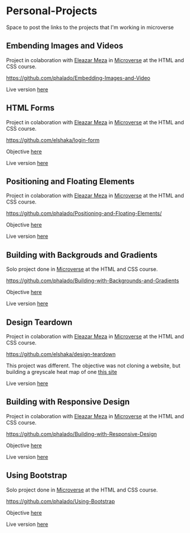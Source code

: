 # Personal-Projects

Space to post the links to the projects that I'm working in microverse


## Embending Images and Videos

Project in colaboration with [Eleazar Meza](https://github.com/elshaka) in [Microverse](https://www.microverse.org) at the HTML and CSS course.

https://github.com/phalado/Embedding-Images-and-Video

Live version [here](https://rawcdn.githack.com/phalado/Embedding-Images-and-Video/9002208367abdfd7761182d440c24e8a561bddc0/index.html)


## HTML Forms

Project in colaboration with [Eleazar Meza](https://github.com/elshaka) in [Microverse](https://www.microverse.org) at the HTML and CSS course.

https://github.com/elshaka/login-form

Objective [here](https://mint.intuit.com/login.event?task=S)

Live version [here](https://raw.githack.com/elshaka/login-form/master/index.html)


## Positioning and Floating Elements

Project in colaboration with [Eleazar Meza](https://github.com/elshaka) in [Microverse](https://www.microverse.org) at the HTML and CSS course.

https://github.com/phalado/Positioning-and-Floating-Elements/

Objective [here](https://www.nytimes.com/2014/03/18/science/space/detection-of-waves-in-space-buttresses-landmark-theory-of-big-bang.html?_r=0)

Live version [here](https://raw.githack.com/phalado/Positioning-and-Floating-Elements/master/index.html)


## Building with Backgrouds and Gradients

Solo project done in [Microverse](https://www.microverse.org) at the HTML and CSS course.

https://github.com/phalado/Building-with-Backgrounds-and-Gradients

Objective [here](https://web.archive.org/web/20140301004610/http://www.apple.com/)

Live version [here](https://raw.githack.com/phalado/Building-with-Backgrounds-and-Gradients/features/index.html)


## Design Teardown

Project in colaboration with [Eleazar Meza](https://github.com/elshaka) in [Microverse](https://www.microverse.org) at the HTML and CSS course.

https://github.com/elshaka/design-teardown

This project was different. The objective was not cloning a website, but building a greyscale heat map of one [this site](https://www.smashingmagazine.com/)

Live version [here](hhttps://raw.githack.com/elshaka/design-teardown/master/index.html)


## Building with Responsive Design

Project in colaboration with [Eleazar Meza](https://github.com/elshaka) in [Microverse](https://www.microverse.org) at the HTML and CSS course.

https://github.com/phalado/Building-with-Responsive-Design

Objective [here](https://thenextweb.com/)

Live version [here](https://rawcdn.githack.com/phalado/Building-with-Responsive-Design/26a3313ba5b83de484bffbec1c13712546d4278c/index.html)


## Using Bootstrap

Solo project done in [Microverse](https://www.microverse.org) at the HTML and CSS course.

https://github.com/phalado/Using-Bootstrap

Objective [here](https://www.newsweek.com/)

Live version [here](https://rawcdn.githack.com/phalado/Using-Bootstrap/7bf89d9a69cfd69381abc181f5f543d38045c23d/index.html)

